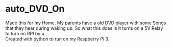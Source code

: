 # auto_DVD_On
Made this for my Home. My parents have a old DVD player with some Songs that they hear during waking up.
So what this does is it turns on a 5V Relay to turn on RPI by u  
Created with python to run on my Raspberry Pi 3.
